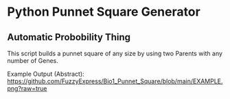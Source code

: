 # Python Punnet Square Generator
## Automatic Probobility Thing

This script builds a punnet square of any size by using two Parents with any number of Genes.

Example Output (Abstract):
https://github.com/FuzzyExpress/Bio1_Punnet_Square/blob/main/EXAMPLE.png?raw=true
